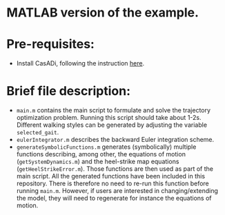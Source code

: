 MATLAB version of the example.
==============================

# Pre-requisites:
- Install CasADi, following the instruction [here](https://web.casadi.org/get/).

# Brief file description:
- `main.m` contains the main script to formulate and solve the trajectory optimization problem. Running this script should take about 1-2s. Different walking styles can be generated by adjusting the variable `selected_gait`.
- `eulerIntegrator.m` describes the backward Euler integration scheme.
- `generateSymbolicFunctions.m` generates (symbolically) multiple functions describing, among other, the equations of motion (`getSystemDynamics.m`) and the heel-strike map equations (`getHeelStrikeError.m`). Those functions are then used as part of the main script. All the generated functions have been included in this repository. There is therefore no need to re-run this function before running `main.m`. However, if users are interested in changing/extending the model, they will need to regenerate for instance the equations of motion.
